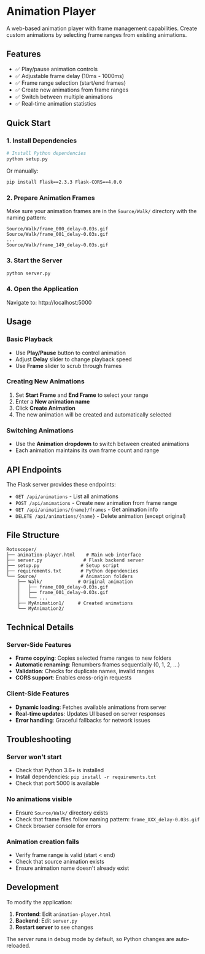 # Animation Player

A web-based animation player with frame management capabilities. Create custom animations by selecting frame ranges from existing animations.

## Features

- ✅ Play/pause animation controls
- ✅ Adjustable frame delay (10ms - 1000ms)
- ✅ Frame range selection (start/end frames)
- ✅ Create new animations from frame ranges
- ✅ Switch between multiple animations
- ✅ Real-time animation statistics

## Quick Start

### 1. Install Dependencies

```bash
# Install Python dependencies
python setup.py
```

Or manually:
```bash
pip install Flask==2.3.3 Flask-CORS==4.0.0
```

### 2. Prepare Animation Frames

Make sure your animation frames are in the `Source/Walk/` directory with the naming pattern:
```
Source/Walk/frame_000_delay-0.03s.gif
Source/Walk/frame_001_delay-0.03s.gif
...
Source/Walk/frame_149_delay-0.03s.gif
```

### 3. Start the Server

```bash
python server.py
```

### 4. Open the Application

Navigate to: http://localhost:5000

## Usage

### Basic Playback
- Use **Play/Pause** button to control animation
- Adjust **Delay** slider to change playback speed
- Use **Frame** slider to scrub through frames

### Creating New Animations
1. Set **Start Frame** and **End Frame** to select your range
2. Enter a **New animation name**
3. Click **Create Animation**
4. The new animation will be created and automatically selected

### Switching Animations
- Use the **Animation dropdown** to switch between created animations
- Each animation maintains its own frame count and range

## API Endpoints

The Flask server provides these endpoints:

- `GET /api/animations` - List all animations
- `POST /api/animations` - Create new animation from frame range
- `GET /api/animations/{name}/frames` - Get animation info
- `DELETE /api/animations/{name}` - Delete animation (except original)

## File Structure

```
Rotoscoper/
├── animation-player.html    # Main web interface
├── server.py               # Flask backend server
├── setup.py               # Setup script
├── requirements.txt       # Python dependencies
└── Source/                # Animation folders
    ├── Walk/             # Original animation
    │   ├── frame_000_delay-0.03s.gif
    │   ├── frame_001_delay-0.03s.gif
    │   └── ...
    ├── MyAnimation1/     # Created animations
    └── MyAnimation2/
```

## Technical Details

### Server-Side Features
- **Frame copying**: Copies selected frame ranges to new folders
- **Automatic renaming**: Renumbers frames sequentially (0, 1, 2, ...)
- **Validation**: Checks for duplicate names, invalid ranges
- **CORS support**: Enables cross-origin requests

### Client-Side Features
- **Dynamic loading**: Fetches available animations from server
- **Real-time updates**: Updates UI based on server responses
- **Error handling**: Graceful fallbacks for network issues

## Troubleshooting

### Server won't start
- Check that Python 3.6+ is installed
- Install dependencies: `pip install -r requirements.txt`
- Check that port 5000 is available

### No animations visible
- Ensure `Source/Walk/` directory exists
- Check that frame files follow naming pattern: `frame_XXX_delay-0.03s.gif`
- Check browser console for errors

### Animation creation fails
- Verify frame range is valid (start < end)
- Check that source animation exists
- Ensure animation name doesn't already exist

## Development

To modify the application:

1. **Frontend**: Edit `animation-player.html`
2. **Backend**: Edit `server.py`
3. **Restart server** to see changes

The server runs in debug mode by default, so Python changes are auto-reloaded.